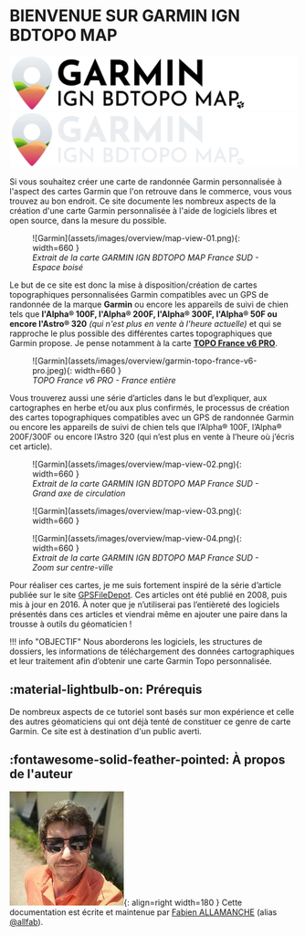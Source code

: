 # **BIENVENUE SUR GARMIN IGN BDTOPO MAP**
![logo-light](assets/images/overview/logo-light.png#only-light)
![logo-dark](assets/images/overview/logo-dark.png#only-dark)

Si vous souhaitez créer une carte de randonnée Garmin personnalisée à l'aspect des cartes Garmin que l'on retrouve dans le commerce, vous vous trouvez au bon endroit. Ce site documente les nombreux aspects de la création d'une carte Garmin personnalisée à l'aide de logiciels libres et open source, dans la mesure du possible.

<figure markdown>
  ![Garmin](assets/images/overview/map-view-01.png){: width=660 }
  <figcaption><i>Extrait de la carte GARMIN IGN BDTOPO MAP France SUD - Espace boisé</i></figcaption>
</figure>

Le but de ce site est donc la mise à disposition/création de cartes topographiques personnalisées Garmin compatibles avec un GPS de randonnée de la marque **Garmin** ou encore les appareils de suivi de chien tels que **l'Alpha® 100F, l'Alpha® 200F, l'Alpha® 300F, l'Alpha® 50F ou encore l'Astro® 320** *(qui n'est plus en vente à l'heure actuelle)* et qui se rapproche le plus possible des différentes cartes topographiques que Garmin propose. Je pense notamment à la carte [**TOPO France v6 PRO**](https://www.garmin.com/fr-FR/p/612545).

<figure markdown>
  ![Garmin](assets/images/overview/garmin-topo-france-v6-pro.jpeg){: width=660 }
  <figcaption><i>TOPO France v6 PRO - France entière</i></figcaption>
</figure>

Vous trouverez aussi une série d’articles dans le but d’expliquer, aux cartographes en herbe et/ou aux plus confirmés, le processus de création des cartes topographiques compatibles avec un GPS de randonnée Garmin ou encore les appareils de suivi de chien tels que l’Alpha® 100F, l’Alpha® 200F/300F ou encore l’Astro 320 (qui n’est plus en vente à l’heure où j’écris cet article).

<figure markdown>
  ![Garmin](assets/images/overview/map-view-02.png){: width=660 }
  <figcaption><i>Extrait de la carte GARMIN IGN BDTOPO MAP France SUD - Grand axe de circulation</i></figcaption>
</figure>

<figure markdown>
  ![Garmin](assets/images/overview/map-view-03.png){: width=660 }
</figure>
<figure markdown>
  ![Garmin](assets/images/overview/map-view-04.png){: width=660 }
  <figcaption><i>Extrait de la carte GARMIN IGN BDTOPO MAP France SUD - Zoom sur centre-ville</i></figcaption>
</figure>

Pour réaliser ces cartes, je me suis fortement inspiré de la série d’article publiée sur le site [GPSFileDepot](https://www.gpsfiledepot.com/). Ces articles ont été publié en 2008, puis mis à jour en 2016. À noter que je n’utiliserai pas l’entièreté des logiciels présentés dans ces articles et viendrai même en ajouter une paire dans la trousse à outils du géomaticien !


!!! info "OBJECTIF"
    Nous aborderons les logiciels, les structures de dossiers, les informations de téléchargement des données cartographiques et leur traitement afin d’obtenir une carte Garmin Topo personnalisée.

## **:material-lightbulb-on: Prérequis**

De nombreux aspects de ce tutoriel sont basés sur mon expérience et celle des autres géomaticiens qui ont déjà tenté de constituer ce genre de carte Garmin. Ce site est à destination d'un public averti.

## **:fontawesome-solid-feather-pointed: À propos de l'auteur**

![Allfab](assets/images/overview/allfab.jpg){: align=right width=180 }
Cette documentation est écrite et maintenue par [Fabien ALLAMANCHE](https://www.linkedin.com/in/fabien-allamanche/) (alias [@allfab](https://mapstodon.space/@allfab)). 
